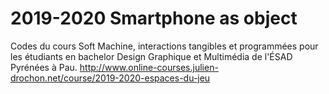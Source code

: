 # 2019-2020 Smartphone as object
Codes du cours Soft Machine, interactions tangibles et programmées pour les étudiants en bachelor Design Graphique et Multimédia de l'ÉSAD Pyrénées à Pau. http://www.online-courses.julien-drochon.net/course/2019-2020-espaces-du-jeu
